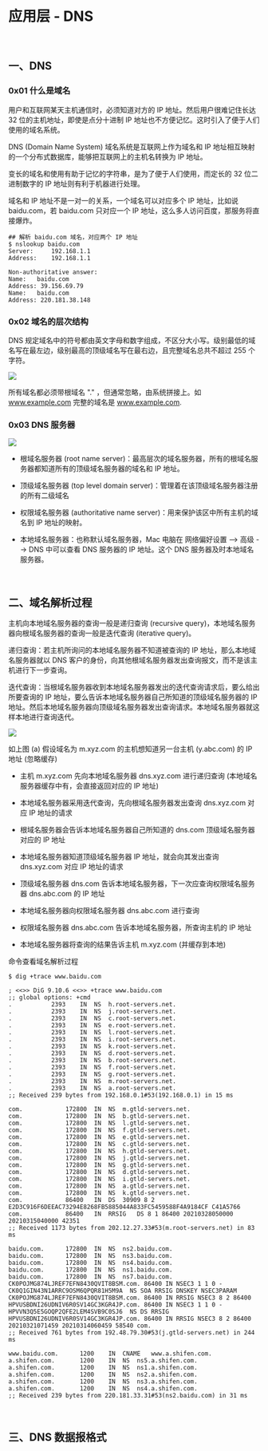 # 应用层 - DNS
 
<br> 

## 一、DNS

### 0x01 什么是域名

用户和互联网某天主机通信时，必须知道对方的 IP 地址。然后用户很难记住长达 32 位的主机地址，即使是点分十进制 IP 地址也不方便记忆。这时引入了便于人们使用的域名系统。

DNS (Domain Name System) 域名系统是互联网上作为域名和 IP 地址相互映射的一个分布式数据库，能够把互联网上的主机名转换为 IP 地址。

变长的域名和使用有助于记忆的字符串，是为了便于人们使用，而定长的 32 位二进制数字的 IP 地址则有利于机器进行处理。

域名和 IP 地址不是一对一的关系，一个域名可以对应多个 IP 地址，比如说 baidu.com，若 baidu.com 只对应一个 IP 地址，这么多人访问百度，那服务将直接爆炸。

```
## 解析 baidu.com 域名，对应两个 IP 地址
$ nslookup baidu.com
Server:		192.168.1.1
Address:	192.168.1.1

Non-authoritative answer:
Name:	baidu.com
Address: 39.156.69.79
Name:	baidu.com
Address: 220.181.38.148
```

### 0x02 域名的层次结构

DNS 规定域名中的符号都由英文字母和数字组成，不区分大小写。级别最低的域名写在最左边，级别最高的顶级域名写在最右边，且完整域名总共不超过 255 个字符。

![](../Images/Network/DNS/DNS_images00.png)

所有域名都必须带根域名 "." ，但通常忽略，由系统拼接上。如 www.example.com 完整的域名是 www.example.com.

### 0x03 DNS 服务器

![](../Images/Network/DNS/DNS_images01.png)

- 根域名服务器 (root name server)：最高层次的域名服务器，所有的根域名服务器都知道所有的顶级域名服务器的域名和 IP 地址。

- 顶级域名服务器 (top level domain server)：管理着在该顶级域名服务器注册的所有二级域名

- 权限域名服务器 (authoritative name server)：用来保护该区中所有主机的域名到 IP 地址的映射。

- 本地域名服务器：也称默认域名服务器，Mac 电脑在 网络偏好设置 --> 高级 --> DNS 中可以查看 DNS 服务器的 IP 地址。这个 DNS 服务器及时本地域名服务器。

<br> 

## 二、域名解析过程

主机向本地域名服务器的查询一般是递归查询 (recursive query)，本地域名服务器向根域名服务器的查询一般是迭代查询 (iterative query)。

递归查询：若主机所询问的本地域名服务器不知道被查询的 IP 地址，那么本地域名服务器就以 DNS 客户的身份，向其他根域名服务器发出查询报文，而不是该主机进行下一步查询。

迭代查询：当根域名服务器收到本地域名服务器发出的迭代查询请求后，要么给出所要查询的 IP 地址，要么告诉本地域名服务器自己所知道的顶级域名服务器的 IP 地址。然后本地域名服务器向顶级域名服务器发出查询请求。本地域名服务器就这样本地进行查询迭代。

![](../Images/Network/DNS/DNS_images02.png)

如上图 (a) 假设域名为 m.xyz.com 的主机想知道另一台主机 (y.abc.com) 的 IP 地址 (忽略缓存)

- 主机 m.xyz.com 先向本地域名服务器 dns.xyz.com 进行递归查询 (本地域名服务器缓存中有，会直接返回对应的 IP 地址)

- 本地域名服务器采用迭代查询，先向根域名服务器发出查询 dns.xyz.com 对应 IP 地址的请求
- 根域名服务器会告诉本地域名服务器自己所知道的 dns.com 顶级域名服务器对应的 IP 地址
- 本地域名服务器知道顶级域名服务器 IP 地址，就会向其发出查询  dns.xyz.com 对应 IP 地址的请求
- 顶级域名服务器 dns.com 告诉本地域名服务器，下一次应查询权限域名服务器 dns.abc.com 的 IP 地址
- 本地域名服务器向权限域名服务器 dns.abc.com 进行查询
- 权限域名服务器 dns.abc.com 告诉本地域名服务器，所查询主机的 IP 地址
- 本地域名服务器将查询的结果告诉主机 m.xyz.com (并缓存到本地)


命令查看域名解析过程 

```
$ dig +trace www.baidu.com

; <<>> DiG 9.10.6 <<>> +trace www.baidu.com
;; global options: +cmd
.			2393	IN	NS	h.root-servers.net.
.			2393	IN	NS	j.root-servers.net.
.			2393	IN	NS	c.root-servers.net.
.			2393	IN	NS	e.root-servers.net.
.			2393	IN	NS	l.root-servers.net.
.			2393	IN	NS	i.root-servers.net.
.			2393	IN	NS	k.root-servers.net.
.			2393	IN	NS	d.root-servers.net.
.			2393	IN	NS	b.root-servers.net.
.			2393	IN	NS	f.root-servers.net.
.			2393	IN	NS	g.root-servers.net.
.			2393	IN	NS	m.root-servers.net.
.			2393	IN	NS	a.root-servers.net.
;; Received 239 bytes from 192.168.0.1#53(192.168.0.1) in 15 ms

com.			172800	IN	NS	m.gtld-servers.net.
com.			172800	IN	NS	b.gtld-servers.net.
com.			172800	IN	NS	l.gtld-servers.net.
com.			172800	IN	NS	f.gtld-servers.net.
com.			172800	IN	NS	e.gtld-servers.net.
com.			172800	IN	NS	c.gtld-servers.net.
com.			172800	IN	NS	h.gtld-servers.net.
com.			172800	IN	NS	j.gtld-servers.net.
com.			172800	IN	NS	g.gtld-servers.net.
com.			172800	IN	NS	d.gtld-servers.net.
com.			172800	IN	NS	i.gtld-servers.net.
com.			172800	IN	NS	a.gtld-servers.net.
com.			172800	IN	NS	k.gtld-servers.net.
com.			86400	IN	DS	30909 8 2 E2D3C916F6DEEAC73294E8268FB5885044A833FC5459588F4A9184CF C41A5766
com.			86400	IN	RRSIG	DS 8 1 86400 20210328050000 20210315040000 42351
;; Received 1173 bytes from 202.12.27.33#53(m.root-servers.net) in 83 ms

baidu.com.		172800	IN	NS	ns2.baidu.com.
baidu.com.		172800	IN	NS	ns3.baidu.com.
baidu.com.		172800	IN	NS	ns4.baidu.com.
baidu.com.		172800	IN	NS	ns1.baidu.com.
baidu.com.		172800	IN	NS	ns7.baidu.com.
CK0POJMG874LJREF7EFN8430QVIT8BSM.com. 86400 IN NSEC3 1 1 0 - CK0Q1GIN43N1ARRC9OSM6QPQR81H5M9A  NS SOA RRSIG DNSKEY NSEC3PARAM
CK0POJMG874LJREF7EFN8430QVIT8BSM.com. 86400 IN RRSIG NSEC3 8 2 86400 
HPVUSBDNI26UDNIV6R0SV14GC3KGR4JP.com. 86400 IN NSEC3 1 1 0 - HPVVN3Q5E5GOQP2QFE2LEM4SVB9C0SJ6  NS DS RRSIG
HPVUSBDNI26UDNIV6R0SV14GC3KGR4JP.com. 86400 IN RRSIG NSEC3 8 2 86400 20210321071459 20210314060459 58540 com. 
;; Received 761 bytes from 192.48.79.30#53(j.gtld-servers.net) in 244 ms

www.baidu.com.		1200	IN	CNAME	www.a.shifen.com.
a.shifen.com.		1200	IN	NS	ns5.a.shifen.com.
a.shifen.com.		1200	IN	NS	ns1.a.shifen.com.
a.shifen.com.		1200	IN	NS	ns2.a.shifen.com.
a.shifen.com.		1200	IN	NS	ns3.a.shifen.com.
a.shifen.com.		1200	IN	NS	ns4.a.shifen.com.
;; Received 239 bytes from 220.181.33.31#53(ns2.baidu.com) in 31 ms
```

<br> 

## 三、DNS 数据报格式


<br> 


<br> 